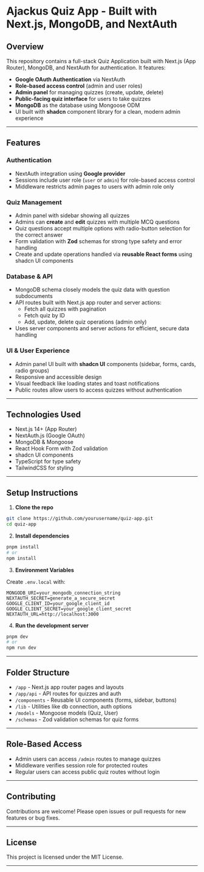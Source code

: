 # Ajackus Quiz App - Built with Next.js, MongoDB, and NextAuth

## Overview

This repository contains a full-stack Quiz Application built with Next.js (App Router), MongoDB, and NextAuth for authentication. It features:

- **Google OAuth Authentication** via NextAuth
- **Role-based access control** (admin and user roles)
- **Admin panel** for managing quizzes (create, update, delete)
- **Public-facing quiz interface** for users to take quizzes
- **MongoDB** as the database using Mongoose ODM
- UI built with **shadcn** component library for a clean, modern admin experience

***

## Features

### Authentication

- NextAuth integration using **Google provider**
- Sessions include user role (`user` or `admin`) for role-based access control
- Middleware restricts admin pages to users with admin role only


### Quiz Management

- Admin panel with sidebar showing all quizzes
- Admins can **create** and **edit** quizzes with multiple MCQ questions
- Quiz questions accept multiple options with radio-button selection for the correct answer
- Form validation with **Zod** schemas for strong type safety and error handling
- Create and update operations handled via **reusable React forms** using shadcn UI components


### Database \& API

- MongoDB schema closely models the quiz data with question subdocuments
- API routes built with Next.js app router and server actions:
    - Fetch all quizzes with pagination
    - Fetch quiz by ID
    - Add, update, delete quiz operations (admin only)
- Uses server components and server actions for efficient, secure data handling


### UI \& User Experience

- Admin panel UI built with **shadcn UI** components (sidebar, forms, cards, radio groups)
- Responsive and accessible design
- Visual feedback like loading states and toast notifications
- Public routes allow users to access quizzes without authentication

***

## Technologies Used

- Next.js 14+ (App Router)
- NextAuth.js (Google OAuth)
- MongoDB \& Mongoose
- React Hook Form with Zod validation
- shadcn UI components
- TypeScript for type safety
- TailwindCSS for styling

***

## Setup Instructions

1. **Clone the repo**
```bash
git clone https://github.com/yourusername/quiz-app.git
cd quiz-app
```

2. **Install dependencies**
```bash
pnpm install
# or
npm install
```

3. **Environment Variables**

Create `.env.local` with:

```env
MONGODB_URI=your_mongodb_connection_string
NEXTAUTH_SECRET=generate_a_secure_secret
GOOGLE_CLIENT_ID=your_google_client_id
GOOGLE_CLIENT_SECRET=your_google_client_secret
NEXTAUTH_URL=http://localhost:3000
```

4. **Run the development server**
```bash
pnpm dev
# or
npm run dev
```


***

## Folder Structure

- `/app` - Next.js app router pages and layouts
- `/app/api` - API routes for quizzes and auth
- `/components` - Reusable UI components (forms, sidebar, buttons)
- `/lib` - Utilities like db connection, auth options
- `/models` - Mongoose models (Quiz, User)
- `/schemas` - Zod validation schemas for quiz forms

***

## Role-Based Access

- Admin users can access `/admin` routes to manage quizzes
- Middleware verifies session role for protected routes
- Regular users can access public quiz routes without login

***

## Contributing

Contributions are welcome! Please open issues or pull requests for new features or bug fixes.

***

## License

This project is licensed under the MIT License.

***



